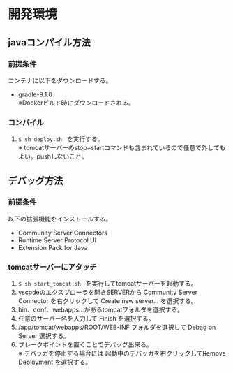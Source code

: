 # 開発環境

## javaコンパイル方法

### 前提条件
コンテナに以下をダウンロードする。
- gradle-9.1.0  
※Dockerビルド時にダウンロードされる。

### コンパイル
1. `$ sh deploy.sh ` を実行する。  
※ tomcatサーバーのstop+startコマンドも含まれているので任意で外してもよい。pushしないこと。


## デバッグ方法

### 前提条件
以下の拡張機能をインストールする。
- Community Server Connectors 
- Runtime Server Protocol UI
- Extension Pack for Java

### tomcatサーバーにアタッチ
1. `$ sh start_tomcat.sh ` を実行してtomcatサーバーを起動する。
2. vscodeのエクスプローラを開きSERVERから Community Server Connector を右クリックして Create new server... を選択する。
3. bin、conf、webapps…があるtomcatフォルダを選択する。
4. 任意のサーバー名を入力して Finish を選択する。
5. /app/tomcat/webapps/ROOT/WEB-INF フォルダを選択して Debag on Server 選択する。
6. ブレークポイントを置くことでデバッグ出来る。  
※ デバッガを停止する場合には 起動中のデバッガを右クリックしてRemove Deployment を選択する。


